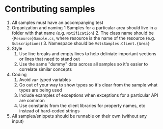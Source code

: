 # Contributing samples



1. All samples must have an accompanying test 
2. Organization and naming
   1 Samples for a particular area should live in a folder with that name (e.g. `Notification`)
   2. The class name should be `{Resource}Sample.cs`, where resource is the name of the resource (e.g. `Subscriptions`)
   3. Namespace should be `VstsSamples.Client.{Area}`
2. Style
   1. Use line breaks and empty lines to help deliniate important sections or lines that need to stand out
   2. Use the same "dummy" data across all samples so it's easier to correlate similar concepts
3. Coding
   1. Avoid `var` typed variables
   2. Go out of your way to show types so it's clear from the sample what types are being used  
   3. Include examples of exceptions when exceptions for a particular API are common
   2. Use constants from the client libraries for property names, etc instead of hard-coded strings
4. All samples/snippets should be runnable on their own (without any input)

